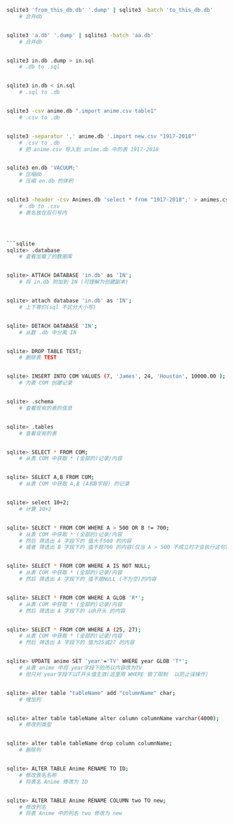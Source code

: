 ```sh
sqlite3 'from_this_db.db' '.dump' | sqlite3 -batch 'to_this_db.db'
    # 合并db


sqlite3 'a.db' '.dump' | sqlite3 -batch 'aa.db'
    # 合并db


sqlite3 in.db .dump > in.sql
    # .db to .sql


sqlite3 in.db < in.sql
    # .sql to .db


sqlite3 -csv anime.db ".import anime.csv table1"
    # .csv to .db


sqlite3 -separator ',' anime.db '.import new.csv "1917-2018"'
    # .csv to .db
    # 把 anime.csv 导入到 anime.db 中的表 1917-2018


sqlite3 en.db 'VACUUM;'
    # 压缩db
    # 压缩 en.db 的体积


sqlite3 -header -csv Animes.db 'select * from "1917-2018";' > animes.csv
    # .db to .csv
    # 表名放在双引号内




```sqlite
sqlite> .database
    # 查看加载了的数据库


sqlite> ATTACH DATABASE 'in.db' as 'IN';
    # 将 in.db 附加到 IN (可理解为创建副本)


sqlite> attach database 'in.db' as 'IN';
    # 上下等价(sql 不区分大小写)


sqlite> DETACH DATABASE 'IN';
    # 从数 .db 中分离 IN


sqlite> DROP TABLE TEST;
    # 删除表 TEST


sqlite> INSERT INTO COM VALUES (7, 'James', 24, 'Houston', 10000.00 );
    # 为表 COM 创建记录


sqlite> .schema
    # 查看现有的表的信息


sqlite> .tables
    # 查看现有的表


sqlite> SELECT * FROM COM;
    # 从表 COM 中获取 * (全部的)记录/内容


sqlite> SELECT A,B FROM COM;
    # 从表 COM 中获取 A,B (A和B字段) 的记录


sqlite> select 10+2;
    # 计算 10+2


sqlite> SELECT * FROM COM WHERE A > 500 OR B != 700;
    # 从表 COM 中获取 * (全部的)记录/内容
    # 然后 筛选出 A 字段下的 值大于500 的内容
    # 或者 筛选出 B 字段下的 值不是700 的内容(仅当 A > 500 不成立时才会执行这句)


sqlite> SELECT * FROM COM WHERE A IS NOT NULL;
    # 从表 COM 中获取 * (全部的)记录/内容
    # 然后 筛选出 A 字段下的 值不是NULL (不为空)的内容


sqlite> SELECT * FROM COM WHERE A GLOB 'R*';
    # 从表 COM 中获取 * (全部的)记录/内容
    # 然后 筛选出 A 字段下的 以R开头 的内容


sqlite> SELECT * FROM COM WHERE A (25, 27);
    # 从表 COM 中获取 * (全部的)记录/内容
    # 然后 筛选出 A 字段下的 值为25或27 的内容


sqlite> UPDATE anime SET 'year'='TV' WHERE year GLOB 'T*';
    # 从表 anime 中将 year字段下的所以内容改为TV
    # 但只对 year字段下以T开头值生效(这里用 WHERE 做了限制  以防止误操作)


sqlite> alter table "tableName" add "columnName" char;
    # 增加列


sqlite> alter table tableName alter column columnName varchar(4000);
    # 修改列类型


sqlite> alter table tableName drop column columnName;
    # 删除列


sqlite> ALTER TABLE Anime RENAME TO ID;
    # 修改表名名称
    # 将表名 Anime 修改为 ID


sqlite> ALTER TABLE Anime RENAME COLUMN two TO new;
    # 修改列名
    # 将表 Anime 中的列名 two 修改为 new



```
